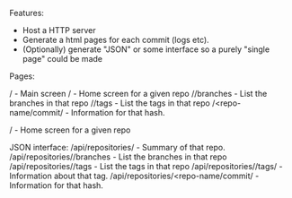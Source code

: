 
Features:

* Host a HTTP server
* Generate a html pages for each commit (logs etc).
* (Optionally) generate "JSON" or some interface so a purely "single page" could
   be made



Pages:

  / - Main screen
  /<repo-name> - Home screen for a given repo
  /<repo-name>/branches - List the branches in that repo
  /<repo-name>/tags - List the tags in that repo
  /<repo-name/commit/<hash> - Information for that hash.

  /<repo-name> - Home screen for a given repo

JSON interface:
  /api/repositories/<repo-name> - Summary of that repo.
  /api/repositories/<repo-name>/branches - List the branches in that repo
  /api/repositories/<repo-name>/tags - List the tags in that repo
  /api/repositories/<repo-name>/tags/<name> - Information about that tag.
  /api/repositories/<repo-name/commit/<hash> - Information for that hash.

